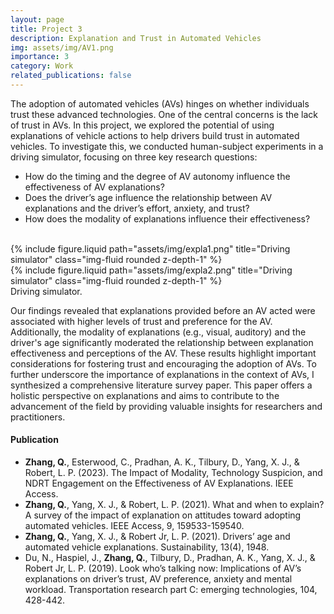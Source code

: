 ```yaml
---
layout: page
title: Project 3
description: Explanation and Trust in Automated Vehicles
img: assets/img/AV1.png
importance: 3
category: Work
related_publications: false
---
```


The adoption of automated vehicles (AVs) hinges on whether individuals trust these advanced technologies. One of the central concerns is the lack of trust in AVs. In this project, we explored the potential of using explanations of vehicle actions to help drivers build trust in automated vehicles. To investigate this, we conducted human-subject experiments in a driving simulator, focusing on three key research questions:
- How do the timing and the degree of AV autonomy influence the effectiveness of AV explanations?
- Does the driver’s age influence the relationship between AV explanations and the driver’s effort, anxiety, and trust?
- How does the modality of explanations influence their effectiveness?
<br />

<div class="row justify-content-sm-center">
    <div class="col-sm-6 mt-3 mt-md-0">
        {% include figure.liquid path="assets/img/expla1.png" title="Driving simulator" class="img-fluid rounded z-depth-1" %}
    </div>
    <div class="col-sm-6 mt-5 mt-md-0">
        {% include figure.liquid path="assets/img/expla2.png" title="Driving simulator" class="img-fluid rounded z-depth-1" %}
    </div>
</div>
<div class="caption">
    Driving simulator.
</div>

Our findings revealed that explanations provided before an AV acted were associated with higher levels of trust and preference for the AV. Additionally, the modality of explanations (e.g., visual, auditory) and the driver's age significantly moderated the relationship between explanation effectiveness and perceptions of the AV. These results highlight important considerations for fostering trust and encouraging the adoption of AVs. To further underscore the importance of explanations in the context of AVs, I synthesized a comprehensive literature survey paper. This paper offers a holistic perspective on explanations and aims to contribute to the advancement of the field by providing valuable insights for researchers and practitioners.

#### Publication 
- **Zhang, Q.**, Esterwood, C., Pradhan, A. K., Tilbury, D., Yang, X. J., & Robert, L. P. (2023). The Impact of Modality, Technology Suspicion, and NDRT Engagement on the Effectiveness of AV Explanations. IEEE Access.
- **Zhang, Q.**, Yang, X. J., & Robert, L. P. (2021). What and when to explain? A survey of the impact of explanation on attitudes toward adopting automated vehicles. IEEE Access, 9, 159533-159540.
- **Zhang, Q.**, Yang, X. J., & Robert Jr, L. P. (2021). Drivers’ age and automated vehicle explanations. Sustainability, 13(4), 1948.
- Du, N., Haspiel, J., **Zhang, Q.**, Tilbury, D., Pradhan, A. K., Yang, X. J., & Robert Jr, L. P. (2019). Look who’s talking now: Implications of AV’s explanations on driver’s trust, AV preference, anxiety and mental workload. Transportation research part C: emerging technologies, 104, 428-442. 

